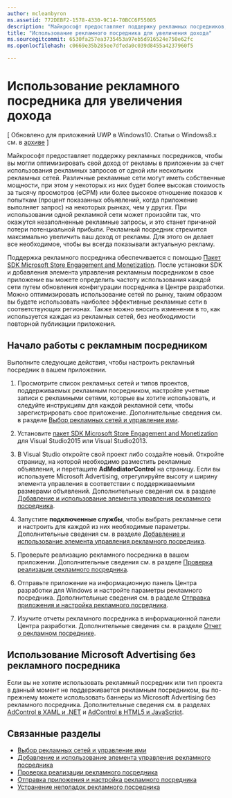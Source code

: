 ```yaml
---
author: mcleanbyron
ms.assetid: 772DEBF2-1578-4330-9C14-70BCC6F55005
description: "Майкрософт предоставляет поддержку рекламных посредников, чтобы вы могли оптимизировать свой доход от рекламы в приложении за счет использования рекламных запросов от одной или нескольких рекламных сетей."
title: "Использование рекламного посредника для увеличения дохода"
ms.sourcegitcommit: 6530fa257ea3735453a97eb5d916524e750e62fc
ms.openlocfilehash: c0669e35b285ee7dfeda0c039d8455a4237960f5

---
```


#  Использование рекламного посредника для увеличения дохода


\[ Обновлено для приложений UWP в Windows10. Статьи о Windows8.x см. в [архиве](http://go.microsoft.com/fwlink/p/?linkid=619132) \]

Майкрософт предоставляет поддержку рекламных посредников, чтобы вы могли оптимизировать свой доход от рекламы в приложении за счет использования рекламных запросов от одной или нескольких рекламных сетей. Различные рекламные сети могут иметь собственные мощности, при этом у некоторых из них будет более высокая стоимость за тысячу просмотров (eCPM) или более высокое отношение показов к попыткам (процент показанных объявлений, когда приложение выполняет запрос) на некоторых рынках, чем у других. При использовании одной рекламной сети может произойти так, что окажутся незаполненные рекламные запросы, и это станет причиной потери потенциальной прибыли. Рекламный посредник стремится максимально увеличить ваш доход от рекламы. Для этого он делает все необходимое, чтобы вы всегда показывали актуальную рекламу.

Поддержка рекламного посредника обеспечивается с помощью [Пакет SDK Microsoft Store Engagement and Monetization](http://aka.ms/store-em-sdk). После установки SDK и добавления элемента управления рекламным посредником в свое приложение вы можете определить частоту использования каждой сети путем обновления конфигурации посредника в Центре разработки. Можно оптимизировать использование сетей по рынку, таким образом вы будете использовать наиболее эффективные рекламные сети в соответствующих регионах. Также можно вносить изменения в то, как используется каждая из рекламных сетей, без необходимости повторной публикации приложения.

## Начало работы с рекламным посредником


Выполните следующие действия, чтобы настроить рекламный посредник в вашем приложении.

1.  Просмотрите список рекламных сетей и типов проектов, поддерживаемых рекламным посредником, настройте учетные записи с рекламными сетями, которые вы хотите использовать, и следуйте инструкциям для каждой рекламной сети, чтобы зарегистрировать свое приложение. Дополнительные сведения см. в разделе [Выбор рекламных сетей и управление ими](select-and-manage-your-ad-networks.md).

2.  Установите [пакет SDK Microsoft Store Engagement and Monetization](http://aka.ms/store-em-sdk) для Visual Studio2015 или Visual Studio2013.

3.  В Visual Studio откройте свой проект либо создайте новый. Откройте страницу, на которой необходимо разместить рекламные объявления, и перетащите **AdMediatorControl** на страницу. Если вы используете Microsoft Advertising, отрегулируйте высоту и ширину элемента управления в соответствии с поддерживаемыми размерами объявлений. Дополнительные сведения см. в разделе [Добавление и использование элемента управления рекламного посредника](add-and-use-the-ad-mediator-control.md).

4.  Запустите **подключенные службы**, чтобы выбрать рекламные сети и настроить для каждой из них необходимые параметры. Дополнительные сведения см. в разделе [Добавление и использование элемента управления рекламного посредника](add-and-use-the-ad-mediator-control.md).

5.  Проверьте реализацию рекламного посредника в вашем приложении. Дополнительные сведения см. в разделе [Проверка реализации рекламного посредника](test-your-ad-mediation-implementation.md).

6.  Отправьте приложение на информационную панель Центра разработки для Windows и настройте параметры рекламного посредника. Дополнительные сведения см. в разделе [Отправка приложения и настройка рекламного посредника](submit-your-app-and-configure-ad-mediation.md).

7.  Изучите отчеты рекламного посредника в информационной панели Центра разработки. Дополнительные сведения см. в разделе [Отчет о рекламном посреднике](https://msdn.microsoft.com/library/windows/apps/mt148521).

## Использование Microsoft Advertising без рекламного посредника


Если вы не хотите использовать рекламный посредник или тип проекта в данный момент не поддерживается рекламным посредником, вы по-прежнему можете использовать баннеры из Microsoft Advertising без рекламного посредника. Дополнительные сведения см. в разделах [AdControl в XAML и .NET](https://msdn.microsoft.com/library/mt313186.aspx) и [AdControl в HTML5 и JavaScript](https://msdn.microsoft.com/library/mt313130.aspx).

## Связанные разделы

* [Выбор рекламных сетей и управление ими](select-and-manage-your-ad-networks.md)
* [Добавление и использование элемента управления рекламного посредника](add-and-use-the-ad-mediator-control.md)
* [Проверка реализации рекламного посредника](test-your-ad-mediation-implementation.md)
* [Отправка приложения и настройка рекламного посредника](submit-your-app-and-configure-ad-mediation.md)
* [Устранение неполадок рекламного посредника](troubleshoot-ad-mediation.md)
 

 



<!--HONumber=Jun16_HO4-->


